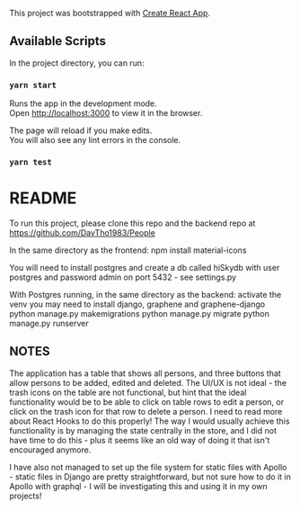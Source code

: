 This project was bootstrapped with [Create React App](https://github.com/facebook/create-react-app).

## Available Scripts

In the project directory, you can run:

### `yarn start`

Runs the app in the development mode.<br />
Open [http://localhost:3000](http://localhost:3000) to view it in the browser.

The page will reload if you make edits.<br />
You will also see any lint errors in the console.

### `yarn test`

<h1>README</h1>

To run this project, please clone this repo and the backend repo at https://github.com/DavTho1983/People

In the same directory as the frontend:
npm install material-icons

You will need to install postgres and create a db called hiSkydb with user postgres and password admin on port 5432 - see settings.py

With Postgres running, in the same directory as the backend:
activate the venv
you may need to install django, graphene and graphene-django
python manage.py makemigrations
python manage.py migrate
python manage.py runserver

<h2>NOTES</h2>
The application has a table that shows all persons, and three buttons that allow persons to be added, edited and deleted.
The UI/UX is not ideal - the trash icons on the table are not functional, but hint that the ideal functionality would be to be able to click on
table rows to edit a person, or click on the trash icon for that row to delete a person. I need to read more about React Hooks to do this properly!
The way I would usually achieve this functionality is by managing the state centrally in the store, and I did not have time to do this - plus it seems
like an old way of doing it that isn't encouraged anymore.

I have also not managed to set up the file system for static files with Apollo - static files in Django are pretty straightforward, but not sure how to do it in
Apollo with graphql - I will be investigating this and using it in my own projects!
